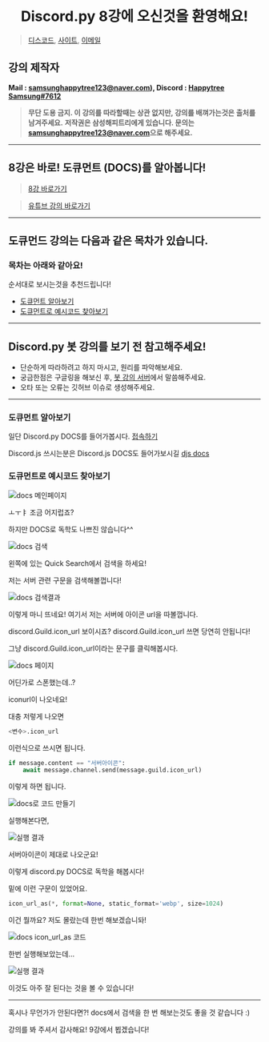 <h1 align="center">Discord.py 8강에 오신것을 환영해요!</h1>

> [디스코드](https://discord.gg/7npaMJf), [사이트](https://devht.xyz/), [이메일](mailto:samsunghappytree123@naver.com)

## 강의 제작자
**Mail : [samsunghappytree123@naver.com](mailto:samsunghappytree123@naver.com)), Discord : [Happytree Samsung#7612](https://discord.com/users/726350177601978438)**
> **무단 도용 금지. 이 강의를 따라할때는 상관 없지만, 강의를 배껴가는것은 출처를 남겨주세요.**
> **저작권은 삼성해피트리에게 있습니다. 문의는 [samsunghappytree123@naver.com](mailto:samsunghappytree123@naver.com)으로 해주세요.**
------------

## 8강은 바로! 도큐먼트 (DOCS)를 알아봅니다!
> [8강 바로가기](https://blog.naver.com/samsunghappytree123/221991148333)

> [유튜브 강의 바로가기](https://youtu.be/aWlKX4ilGb8)

------------

## 도큐먼드 강의는 다음과 같은 목차가 있습니다.
### 목차는 아래와 같아요!
순서대로 보시는것을 추천드립니다!
+ [도큐먼트 알아보기](#도큐먼트-알아보기)
+ [도큐먼트로 예시코드 찾아보기](#도큐먼트로-예시코드-찾아보기)

------------

## Discord.py 봇 강의를 보기 전 참고해주세요!
+ 단순하게 따라하려고 하지 마시고, 원리를 파악해보세요.
+ 궁금한점은 구글링을 해보신 후, [봇 강의 서버](https://discord.gg/7npaMJf)에서 말씀해주세요.
+ 오타 또는 오류는 깃허브 이슈로 생성해주세요.

------------

### 도큐먼트 알아보기
일단 Discord.py DOCS를 들어가봅시다. [접속하기](https://discordpy.readthedocs.io/en/latest/)

Discord.js 쓰시는분은 Discord.js DOCS도 들어가보시길 [djs docs](https://discord.js.org/#/)

### 도큐먼트로 예시코드 찾아보기
![docs 메인페이지](https://blogfiles.pstatic.net/MjAyMDA2MDVfMzkg/MDAxNTkxMzQ0MTY3MTMy.-hHiJD1lWeDaX5Rs-BYn_h0_viFM7By-5j7Z909tzasg.IIBcOnbfBTiUWcEwuTjGifTc0KEOx8pWysuQJmmanYUg.PNG.samsunghappytree123/%EA%B0%95%EC%9D%981.png)

ㅗㅜㅑ 조금 어지럽죠?

하지만 DOCS로 독학도 나쁘진 않습니다^^

![docs 검색](https://postfiles.pstatic.net/MjAyMDA2MDVfOTQg/MDAxNTkxMzQ0MjM5MTQ4.i7djhCmCDhWFAdSwogxlEiAAFIUbhuy5az_6SmKR9mgg.e6_WY8x5xJab7huholWxfyex0v2Y3BtHbcWYiJ0m47Mg.PNG.samsunghappytree123/%EA%B0%95%EC%9D%982.png?type=w773)

왼쪽에 있는 Quick Search에서 검색을 하세요!

저는 서버 관련 구문을 검색해볼껍니다!

![docs 검색결과](https://postfiles.pstatic.net/MjAyMDA2MDVfMTc4/MDAxNTkxMzQ0MjkyMTU1.Z-LZDjoD_c_Byv301_m_0oH3obW_zUXdPSlAYeS__e4g.ubrxRJCAKN28YDHzfLS-ftfDu5JqJhejLStk2EiNSY4g.PNG.samsunghappytree123/%EA%B0%95%EC%9D%983.png?type=w773)

이렇게 마니 뜨네요! 여기서 저는 서버에 아이콘 url을 따볼껍니다.

discord.Guild.icon_url 보이시죠? discord.Guild.icon_url 쓰면 당연히 안됩니다!

그냥 discord.Guild.icon_url이라는 문구를 클릭해봅시다.

![docs 페이지](https://postfiles.pstatic.net/MjAyMDA2MDVfMjI1/MDAxNTkxMzQ0NDA3OTMw.jrKqOHnbUgIN1tFIhfnXc6EueQxVQh03NsKmLTFp-iUg.3KHB8dkfMfcmjcO8feMu8C4inm4CGLNsxpZJE9a6U38g.PNG.samsunghappytree123/%EA%B0%95%EC%9D%984.png?type=w773)

어딘가로 스폰했는데..?

iconurl이 나오네요!

대충 저렇게 나오면

```py
<변수>.icon_url
```

이런식으로 쓰시면 됩니다.

```py
if message.content == "서버아이콘":
    await message.channel.send(message.guild.icon_url)
```

이렇게 하면 됩니다.

![docs로 코드 만들기](https://postfiles.pstatic.net/MjAyMDA2MDVfODMg/MDAxNTkxMzQ0NTY4OTQ0.v64sVTf9W5mjsHI1FBXaD_IxJ4Ep6kPDXyCN3XobHIcg.wAtbPQwS4ixxFi7C_MFsZNRCD2WUDLP67I1WpmqS4Ogg.PNG.samsunghappytree123/%EA%B0%95%EC%9D%985.PNG?type=w773)

실행해본다면, 

![실행 결과](https://postfiles.pstatic.net/MjAyMDA2MDVfMjYy/MDAxNTkxMzQ0NzE0NjQ1.vZSZRnzPGZ6gd4O7uA6-UOqO7rXNkJf1RDNMK82i2i8g.7HpARycNbtzD3-XNBg4-YtQPiM3XgwaeNL2iclSKjR4g.PNG.samsunghappytree123/%EA%B0%95%EC%9D%986.PNG?type=w773)

서버아이콘이 제대로 나오군요!

이렇게 discord.py DOCS로 독학을 해봅시다!

밑에 이런 구문이 있었어요.

```py
icon_url_as(*, format=None, static_format='webp', size=1024)
```

이건 뭘까요? 저도 몰랐는데 한번 해보겠습니돠!

![docs icon_url_as 코드](https://postfiles.pstatic.net/MjAyMDA2MDVfMTg2/MDAxNTkxMzQ0OTAxMDcw.dxUL6NthXF0xeVopWOD0j28lJYltzFcA6N5AOA6O3n0g.9XN0q4X2J1Z50YWVlDvA7wXL7i1UwbdipLUEKN61clUg.PNG.samsunghappytree123/%EA%B0%95%EC%9D%987.PNG?type=w773)

한번 실행해보았는데...

![실행 결과](https://postfiles.pstatic.net/MjAyMDA2MDVfNTEg/MDAxNTkxMzQ0OTAxMDky.bjEsNuPNqK6V-XaZQ669jjkLZgRK7LplkhyLCK_E9Mcg.pgXf5coLZPz2MlUug2TNVlDi9Cs7TuVuf87H-w5Z4Vwg.PNG.samsunghappytree123/%EA%B0%95%EC%9D%988.PNG?type=w773)

이것도 아주 잘 된다는 것을 볼 수 있습니다!

------------

혹시나 무언가가 안된다면?! docs에서 검색을 한 번 해보는것도 좋을 것 같습니다 :)

강의를 봐 주셔서 감사해요! 9강에서 뵙겠습니다!